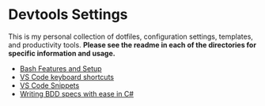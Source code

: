 # Devtools Settings

This is my personal collection of dotfiles, configuration settings, templates, and productivity tools. **Please see
the readme in each of the directories for specific information and usage.**

* [Bash Features and Setup](bash)
* [VS Code keyboard shortcuts](keymaps/vscode)
* [VS Code Snippets](https://github.com/andrew-codes)
* [Writing BDD specs with ease in C#](autohotkey)
